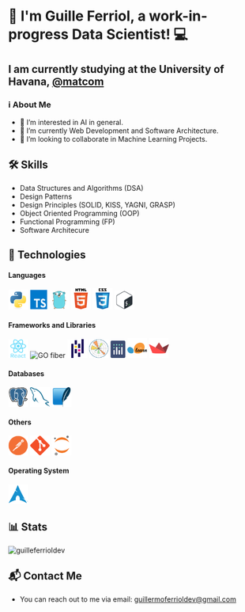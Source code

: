 # 👋 I'm Guille Ferriol, a work-in-progress Data Scientist! 💻

## I am currently studying at the University of Havana, [@matcom](https://github.com/matcom)

###  ℹ️ About Me
- 👀 I’m interested in AI in general.
- 🌱 I’m currently Web Development and Software Architecture.
- 💞️ I’m looking to collaborate in Machine Learning Projects.

## 🛠️ Skills
- Data Structures and Algorithms (DSA)
- Design Patterns
- Design Principles (SOLID, KISS, YAGNI, GRASP)
- Object Oriented Programming (OOP)
- Functional Programming (FP)
- Software Architecure

## :robot: Technologies
 #### Languages
<div>
  <img src="https://raw.githubusercontent.com/devicons/devicon/master/icons/python/python-original.svg" alt="python" width="40" height="40"/>
  <img src="https://raw.githubusercontent.com/devicons/devicon/master/icons/typescript/typescript-original.svg" alt="typescript" width="35" height="40"/>
  <img src="https://raw.githubusercontent.com/devicons/devicon/master/icons/go/go-original.svg" alt="golang" width="40" height="38"/>
  <img src="https://raw.githubusercontent.com/devicons/devicon/master/icons/html5/html5-original-wordmark.svg" alt="html5" width="40" height="43"/>
  <img src="https://raw.githubusercontent.com/devicons/devicon/master/icons/css3/css3-original-wordmark.svg" alt="css3" width="40" height="43"/>
  <img src="https://raw.githubusercontent.com/devicons/devicon/master/icons/bash/bash-original.svg" alt="css3" width="40" height="38"/>
</div>

#### Frameworks and Libraries
<div>
  <img src="https://raw.githubusercontent.com/devicons/devicon/master/icons/react/react-original-wordmark.svg" alt="react" width="40" height="38"/>
  <img src="https://raw.githubusercontent.com/gofiber/docs/master/static/img/logo.svg" alt="GO fiber"  width="50" height="50">
  <img src="https://raw.githubusercontent.com/devicons/devicon/master/icons/pandas/pandas-original.svg" alt="pandas" width="40" height="38"/>
  <img src="https://raw.githubusercontent.com/devicons/devicon/master/icons/matplotlib/matplotlib-original.svg" alt="matplotlib" width="40" height="38"/>
  <img src="https://raw.githubusercontent.com/devicons/devicon/master/icons/plotly/plotly-original.svg" alt="plotly" width="30" height="35"/>
  <img src="https://raw.githubusercontent.com/devicons/devicon/master/icons/scikitlearn/scikitlearn-original.svg" alt="scikitlearn"  width="40" height="40">
  <img src="https://raw.githubusercontent.com/devicons/devicon/master/icons/streamlit/streamlit-original.svg" alt="streamlit" width="40" height="40"/>
</div>

#### Databases
<div>
  <img src="https://raw.githubusercontent.com/devicons/devicon/master/icons/postgresql/postgresql-original.svg" alt="postgresql"  width="40" height="40">
  <img src="https://raw.githubusercontent.com/devicons/devicon/master/icons/mysql/mysql-original.svg" alt="mysql"  width="40" height="40">
  <img src="https://raw.githubusercontent.com/devicons/devicon/master/icons/sqlite/sqlite-original.svg" alt="pandas"  width="40" height="40">
</div>

#### Others
<div>
  <img src="https://raw.githubusercontent.com/devicons/devicon/master/icons/postman/postman-original.svg" alt="sqlite"  width="40" height="40">
  <img src="https://raw.githubusercontent.com/devicons/devicon/master/icons/git/git-original.svg" alt="git"  width="40" height="40">
  <img src="https://raw.githubusercontent.com/devicons/devicon/master/icons/jupyter/jupyter-original.svg" alt="git"  width="40" height="40">
</div>

#### Operating System
<img src="https://raw.githubusercontent.com/devicons/devicon/master/icons/archlinux/archlinux-original.svg" alt="archlinux"  width="40" height="40"> 

## :bar_chart: Stats
<img src="https://github-readme-stats.vercel.app/api?username=guilleferrioldev&show_icons=true&locale=en" alt="guilleferrioldev" /> 

## 📬 Contact Me
- You can reach out to me via email: guillermoferrioldev@gmail.com

<!---
guilleferrioldev/guilleferrioldev is a ✨ special ✨ repository because its `README.md` (this file) appears on your GitHub profile.
You can click the Preview link to take a look at your changes.
--->
